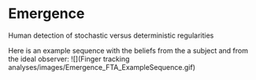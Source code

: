 # Emergence
Human detection of stochastic versus deterministic regularities

Here is an example sequence with the beliefs from the a subject and from the ideal observer:
![](Finger tracking analyses/images/Emergence_FTA_ExampleSequence.gif)
